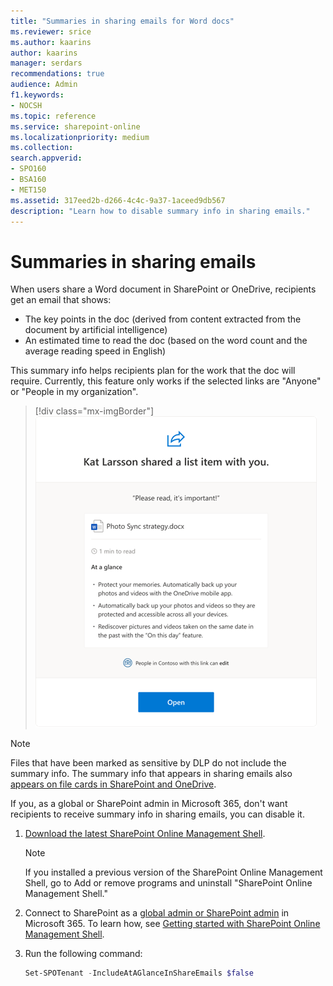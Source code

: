```yaml
---
title: "Summaries in sharing emails for Word docs"
ms.reviewer: srice
ms.author: kaarins
author: kaarins
manager: serdars
recommendations: true
audience: Admin
f1.keywords:
- NOCSH
ms.topic: reference
ms.service: sharepoint-online
ms.localizationpriority: medium
ms.collection: 
search.appverid:
- SPO160
- BSA160
- MET150
ms.assetid: 317eed2b-d266-4c4c-9a37-1aceed9db567
description: "Learn how to disable summary info in sharing emails."
---
```


# Summaries in sharing emails

When users share a Word document in SharePoint or OneDrive, recipients get an email that shows:

- The key points in the doc (derived from content extracted from the document by artificial intelligence)
- An estimated time to read the doc (based on the word count and the average reading speed in English) 

This summary info helps recipients plan for the work that the doc will require. Currently, this feature only works if the selected links are "Anyone" or "People in my organization".

> [!div class="mx-imgBorder"]
> ![A sharing email with summary info.](media/sharing-email.png)
  
> [!NOTE]
> Files that have been marked as sensitive by DLP do not include the summary info. The summary info that appears in sharing emails also [appears on file cards in SharePoint and OneDrive](https://support.microsoft.com/office/87a23bbc-a516-42e2-a7b6-0ecb8259e026).

If you, as a global or SharePoint admin in Microsoft 365, don't want recipients to receive summary info in sharing emails, you can disable it. 

1. [Download the latest SharePoint Online Management Shell](https://go.microsoft.com/fwlink/p/?LinkId=255251).

    > [!NOTE]
    > If you installed a previous version of the SharePoint Online Management Shell, go to Add or remove programs and uninstall "SharePoint Online Management Shell."

2. Connect to SharePoint as a [global admin or SharePoint admin](./sharepoint-admin-role.md) in Microsoft 365. To learn how, see [Getting started with SharePoint Online Management Shell](/powershell/sharepoint/sharepoint-online/connect-sharepoint-online).
    
3. Run the following command:
    
   ```PowerShell
   Set-SPOTenant -IncludeAtAGlanceInShareEmails $false 
   ```
